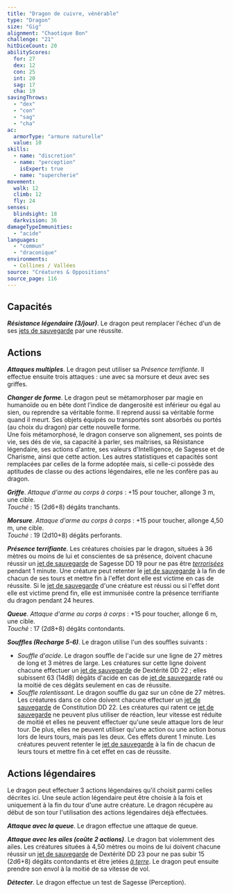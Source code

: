 ```yaml
---
title: "Dragon de cuivre, vénérable"
type: "Dragon"
size: "Gig"
alignment: "Chaotique Bon"
challenge: "21"
hitDiceCount: 20
abilityScores:
  for: 27
  dex: 12
  con: 25
  int: 20
  sag: 17
  cha: 19
savingThrows: 
  - "dex"
  - "con"
  - "sag"
  - "cha"
ac: 
  armorType: "armure naturelle"
  value: 10
skills: 
  - name: "discretion"
  - name: "perception"
    isExpert: true
  - name: "supercherie"
movement: 
  walk: 12
  climb: 12
  fly: 24
senses: 
  blindsight: 18
  darkvision: 36
damageTypeImmunities: 
  - "acide"
languages: 
  - "commun"
  - "draconique"
environments:
  - Collines / Vallées
source: "Créatures & Oppositions"
source_page: 116
---
```

## Capacités
_**Résistance légendaire (3/jour)**_. Le dragon peut remplacer l'échec d'un de ses [jets de sauvegarde](/utiliser-les-caracteristiques/#jets-de-sauvegarde) par une réussite.

## Actions
_**Attaques multiples**_. Le dragon peut utiliser sa _Présence terrifiante_. Il effectue ensuite trois attaques : une avec sa morsure et deux avec ses griffes.

_**Changer de forme**_. Le dragon peut se métamorphoser par magie en humanoïde ou en bête dont l'indice de dangerosité est inférieur ou égal au sien, ou reprendre sa véritable forme. Il reprend aussi sa véritable forme quand il meurt. Ses objets équipés ou transportés sont absorbés ou portés (au choix du dragon) par cette nouvelle forme.  
Une fois métamorphosé, le dragon conserve son alignement, ses points de vie, ses dés de vie, sa capacité à parler, ses maîtrises, sa Résistance légendaire, ses actions d'antre, ses valeurs d'Intelligence, de Sagesse et de Charisme, ainsi que cette action. Les autres statistiques et capacités sont remplacées par celles de la forme adoptée mais, si celle-ci possède des aptitudes de classe ou des actions légendaires, elle ne les confère pas au dragon.

_**Griffe**_. _Attaque d'arme au corps à corps_ : +15 pour toucher, allonge 3 m, une cible.  
_Touché_ : 15 (2d6+8) dégâts tranchants.

_**Morsure**_. _Attaque d'arme au corps à corps_ : +15 pour toucher, allonge 4,50 m, une cible.  
_Touché_ : 19 (2d10+8) dégâts perforants.

_**Présence terrifiante**_. Les créatures choisies par le dragon, situées à 36 mètres ou moins de lui et conscientes de sa présence, doivent chacune réussir un [jet de sauvegarde](/utiliser-les-caracteristiques/#jets-de-sauvegarde) de Sagesse DD 19 pour ne pas être [_terrorisées_](/gerer-la-sante-du-personnage/#terrorise) pendant 1 minute. Une créature peut retenter le [jet de sauvegarde](/utiliser-les-caracteristiques/#jets-de-sauvegarde) à la fin de chacun de ses tours et mettre fin à l'effet dont elle est victime en cas de réussite. Si le [jet de sauvegarde](/utiliser-les-caracteristiques/#jets-de-sauvegarde) d'une créature est réussi ou si l'effet dont elle est victime prend fin, elle est immunisée contre la présence terrifiante du dragon pendant 24 heures.

_**Queue**_. _Attaque d'arme au corps à corps_ : +15 pour toucher, allonge 6 m, une cible.  
_Touché_ : 17 (2d8+8) dégâts contondants.

_**Souffles (Recharge 5-6)**_. Le dragon utilise l'un des souffles suivants :
* _Souffle d'acide_. Le dragon souffle de l'acide sur une ligne de 27 mètres de long et 3 mètres de large. Les créatures sur cette ligne doivent chacune effectuer un [jet de sauvegarde](/utiliser-les-caracteristiques/#jets-de-sauvegarde) de Dextérité DD 22 ; elles subissent 63 (14d8) dégâts d'acide en cas de [jet de sauvegarde](/utiliser-les-caracteristiques/#jets-de-sauvegarde) raté ou la moitié de ces dégâts seulement en cas de réussite.
* _Souffle ralentissant_. Le dragon souffle du gaz sur un cône de 27 mètres. Les créatures dans ce cône doivent chacune effectuer un [jet de sauvegarde](/utiliser-les-caracteristiques/#jets-de-sauvegarde) de Constitution DD 22. Les créatures qui ratent ce [jet de sauvegarde](/utiliser-les-caracteristiques/#jets-de-sauvegarde) ne peuvent plus utiliser de réaction, leur vitesse est réduite de moitié et elles ne peuvent effectuer qu'une seule attaque lors de leur tour. De plus, elles ne peuvent utiliser qu'une action ou une action bonus lors de leurs tours, mais pas les deux. Ces effets durent 1 minute. Les créatures peuvent retenter le [jet de sauvegarde](/utiliser-les-caracteristiques/#jets-de-sauvegarde) à la fin de chacun de leurs tours et mettre fin à cet effet en cas de réussite.

## Actions légendaires
Le dragon peut effectuer 3 actions légendaires qu'il choisit parmi celles décrites ici. Une seule action légendaire peut être choisie à la fois et uniquement à la fin du tour d'une autre créature. Le dragon récupère au début de son tour l'utilisation des actions légendaires déjà effectuées.

_**Attaque avec la queue**_. Le dragon effectue une attaque de queue.

_**Attaque avec les ailes (coûte 2 actions)**_. Le dragon bat violemment des ailes. Les créatures situées à 4,50 mètres ou moins de lui doivent chacune réussir un [jet de sauvegarde](/utiliser-les-caracteristiques/#jets-de-sauvegarde) de Dextérité DD 23 pour ne pas subir 15 (2d6+8) dégâts contondants et être jetées [_à terre_](/gerer-la-sante-du-personnage/#a-terre). Le dragon peut ensuite prendre son envol à la moitié de sa vitesse de vol.

_**Détecter**_. Le dragon effectue un test de Sagesse (Perception).
